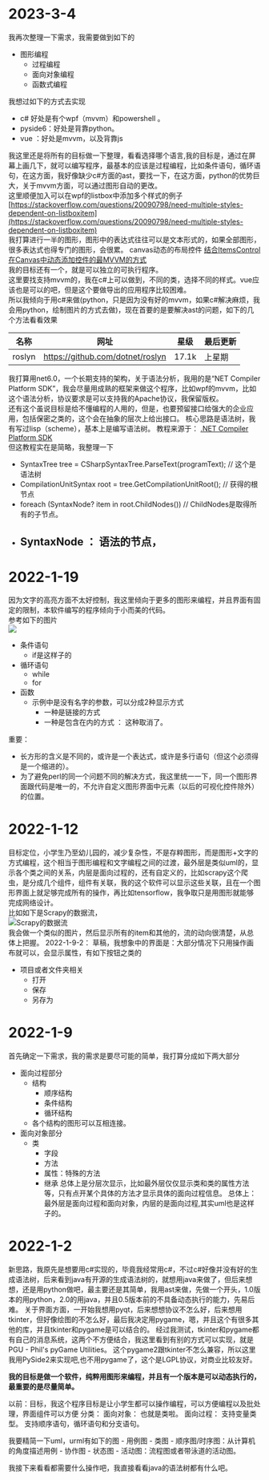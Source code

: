 # 2023-3-4
我再次整理一下需求，我需要做到如下的
   - 图形编程
     - 过程编程
     - 面向对象编程
     - 函数式编程

我想过如下的方式去实现
   - c# 好处是有个wpf（mvvm）和powershell 。
   - pyside6：好处是背靠python。
   - vue    ：好处是mvvm，以及背靠js

我这里还是将所有的目标做一下整理，看看选择哪个语言,我的目标是，通过在屏幕上画几下，就可以编写程序，最基本的应该是过程编程，比如条件语句，循环语句，在这方面，我好像缺少c#方面的ast，要找一下，在这方面，python的优势巨大，关于mvvm方面，可以通过图形自动的更改。  
这里顺便加入可以在wpf的listbox中添加多个样式的例子 [https://stackoverflow.com/questions/20090798/need-multiple-styles-dependent-on-listboxitem](https://stackoverflow.com/questions/20090798/need-multiple-styles-dependent-on-listboxitem)  
我打算进行一半的图形，图形中的表达式往往可以是文本形式的，如果全部图形，很多表达式也得专门的图形，会很累。
canvas动态的布局控件 [结合ItemsControl在Canvas中动态添加控件的最MVVM的方式](https://www.cnblogs.com/ywei221/p/4570689.html)  
我的目标还有一个，就是可以独立的可执行程序。  
这里要找支持mvvm的，我在c#上可以做到，不同的类，选择不同的样式。vue应该也是可以的吧，但是这个要做导出的应用程序比较困难。  
所以我倾向于用c#来做(python，只是因为没有好的mvvm，如果c#解决麻烦，我会用python，绘制图片的方式去做)，现在首要的是要解决ast的问题，如下的几个方法看看效果  

|名称|网址|星级|最后更新|
|--|--|--|--|
|roslyn|https://github.com/dotnet/roslyn|17.1k|上星期|

我打算用net6.0，一个长期支持的架构，关于语法分析，我用的是“NET Compiler Platform SDK”，我会尽量用成熟的框架来做这个程序，比如wpf的mvvm，比如这个语法分析，协议要求是可以支持我的Apache协议，我保留版权。  
还有这个虽说目标是给不懂编程的人用的，但是，也要预留接口给强大的企业应用，包括保密之类的，这个会在抽象的层次上给出接口。
核心思路是语法树，我有写过lisp（scheme），基本上是编写语法树。
教程来源于： [.NET Compiler Platform SDK](https://learn.microsoft.com/zh-cn/dotnet/csharp/roslyn-sdk/)  
但这教程实在是简略，我整理一下
   - SyntaxTree tree = CSharpSyntaxTree.ParseText(programText);   // 这个是语法树
   - CompilationUnitSyntax root = tree.GetCompilationUnitRoot();  // 获得的根节点
   - foreach (SyntaxNode? item in root.ChildNodes())                      // ChildNodes是取得所有的子节点。
   - SyntaxNode ： 语法的节点，
     - 







# 2022-1-19
因为文字的高亮方面不太好控制，我这里倾向于更多的图形来编程，并且界面有固定的限制，本软件编写的程序倾向于小而美的代码。  
参考如下的图片  
![](Syntax_diagram_example.svg)  

   - 条件语句
     - if是这样子的
   - 循环语句
     - while
     - for
   - 函数
     - 示例中是没有名字的参数，可以分成2种显示方式
       - 一种是链接的方式
       - 一种是包含在内的方式 ： 这种取消了。

重要： 
   - 长方形的含义是不同的，或许是一个表达式，或许是多行语句（但这个必须得是一个缩进的）。 
   - 为了避免perl的同一个问题不同的解决方式，我这里统一一下，同一个图形界面跟代码是唯一的，不允许自定义图形界面中元素（以后的可视化控件除外）的位置。


# 2022-1-12
目标定位，小学生乃至幼儿园的，减少复杂性，不是存粹图形，而是图形+文字的方式编程，这个相当于图形编程和文字编程之间的过渡，最外层是类似uml的，显示各个类之间的关系，内层是面向过程的，还有自定义的，比如scrapy这个爬虫，是分成几个组件，组件有关联，我的这个软件可以显示这些关联，且在一个图形界面上就足够完成所有的操作，再比如tensorflow，我争取只是用图形就能够完成网络设计。  
比如如下是Scrapy的数据流，  
![Scrapy的数据流](./resource/img/scrapy_dataflow.png)  
我会做一个类似的图片，然后显示所有的item和其他的，流的动向很清楚，从总体上把握。
2022-1-9-2： 草稿，我想象中的界面是：大部分情况下只用操作画布就可以，会显示属性，有如下按钮之类的
   - 项目或者文件夹相关
     - 打开
     - 保存
     - 另存为
# 2022-1-9
首先确定一下需求，我的需求是要尽可能的简单，我打算分成如下两大部分
   - 面向过程部分
     - 结构
       - 顺序结构
       - 条件结构
       - 循环结构
     - 各个结构的图形可以互相连接。
   - 面向对象部分
     - 类
       - 字段
       - 方法
       - 属性：特殊的方法
       - 继承
总体上是分层次显示，比如最外层仅仅显示类和类的属性方法等，只有点开某个具体的方法才显示具体的面向过程信息。
总体上：最外层是面向过程和面向对象，内层的是面向过程,其实uml也是这样子的。

# 2022-1-2
新思路，我原先是想要用c#实现的，毕竟我经常用c#，不过c#好像并没有好的生成语法树，后来看到java有开源的生成语法树的，就想用java来做了，但后来想想，还是用python做吧，最主要还是其简单，我用ast来做，先做一个开头，1.0版本的用python，2.0的用java，并且0.5版本前的不具备动态执行的能力，先易后难。
关于界面方面，一开始我想用pyqt，后来想想协议不怎么好，后来想用tkinter，但好像绘图的不怎么好，最后我决定用pygame，嗯，并且这个有很多其他的库，并且tkinter和pygame是可以结合的。
经过我测试，tkinter和pygame都有自己的消息系统，这两个不方便结合，我这里看到有别的方式可以实现，就是PGU - Phil's pyGame Utilities。
这个pygame2跟tkinter不怎么兼容，所以这里我用PySide2来实现吧,也不用pygame了，这个是LGPL协议，对商业比较友好。


**我的目标是做一个软件，纯粹用图形来编程，并且有一个版本是可以动态执行的，最重要的是尽量简单。**




以前：目标，我这个程序目标是让小学生都可以操作编程，可以方便编程以及批处理，界面组件可以方便
分类：
    面向对象： 也就是类啦。
    面向过程： 
        支持变量类型。
        支持顺序语句，循环语句和分支语句。

我要精简一下uml，urml有如下的图
    - 用例图
    - 类图
    - 顺序图/时序图：从计算机的角度描述用例
    - 协作图
    - 状态图
    - 活动图：流程图或者带泳道的活动图。

我接下来看看都需要什么操作吧，我直接看看java的语法树都有什么吧。